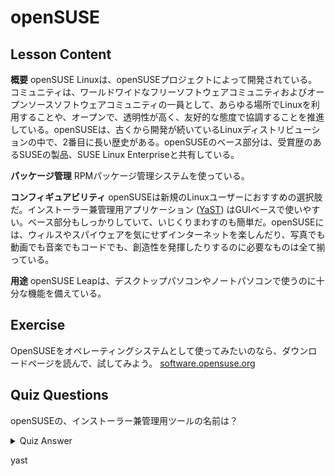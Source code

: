 # openSUSE

## Lesson Content

<b>概要</b>
openSUSE Linuxは、openSUSEプロジェクトによって開発されている。コミュニティは、ワールドワイドなフリーソフトウェアコミュニティおよびオープンソースソフトウェアコミュニティの一員として、あらゆる場所でLinuxを利用することや、オープンで、透明性が高く、友好的な態度で協調することを推進している。openSUSEは、古くから開発が続いているLinuxディストリビューションの中で、2番目に長い歴史がある。openSUSEのベース部分は、受賞歴のあるSUSEの製品、SUSE Linux Enterpriseと共有している。

<b>パッケージ管理</b>
RPMパッケージ管理システムを使っている。

<b>コンフィギュアビリティ</b>
openSUSEは新規のLinuxユーザーにおすすめの選択肢だ。インストーラー兼管理用アプリケーション (<a href="http://yast.github.io/">YaST</a>) はGUIベースで使いやすい。ベース部分もしっかりしていて、いじくりまわすのも簡単だ。openSUSEには、ウィルスやスパイウェアを気にせずインターネットを楽しんだり、写真でも動画でも音楽でもコードでも、創造性を発揮したりするのに必要なものは全て揃っている。

<b>用途</b>
openSUSE Leapは、デスクトップパソコンやノートパソコンで使うのに十分な機能を備えている。

## Exercise

OpenSUSEをオペレーティングシステムとして使ってみたいのなら、ダウンロードページを読んで、試してみよう。 <a href='https://software.opensuse.org/'>software.opensuse.org</a>

## Quiz Questions

openSUSEの、インストーラー兼管理用ツールの名前は？

<details>
    <summary>Quiz Answer</summary>
</details>

yast
